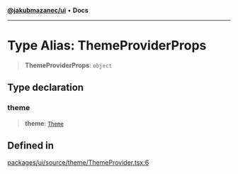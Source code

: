 [**@jakubmazanec/ui**](../README.md) • **Docs**

---

# Type Alias: ThemeProviderProps

> **ThemeProviderProps**: `object`

## Type declaration

### theme

> **theme**: [`Theme`](Theme.md)

## Defined in

[packages/ui/source/theme/ThemeProvider.tsx:6](https://github.com/jakubmazanec/tools/blob/2afd81e4680434017b6f838733fd5ccd928cec42/packages/ui/source/theme/ThemeProvider.tsx#L6)
